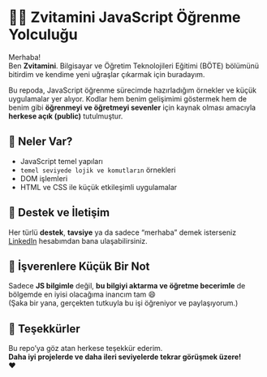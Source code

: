 # 👩‍💻 Zvitamini JavaScript Öğrenme Yolculuğu

Merhaba!  
Ben **Zvitamini**. Bilgisayar ve Öğretim Teknolojileri Eğitimi (BÖTE) bölümünü bitirdim ve kendime yeni uğraşlar çıkarmak için buradayım.

Bu repoda, JavaScript öğrenme sürecimde hazırladığım örnekler ve küçük uygulamalar yer alıyor. Kodlar hem benim gelişimimi göstermek hem de benim gibi **öğrenmeyi ve öğretmeyi sevenler** için kaynak olması amacıyla **herkese açık (public)** tutulmuştur.

## 📌 Neler Var?

- JavaScript temel yapıları
- `temel seviyede lojik ve komutların` örnekleri
- DOM işlemleri
- HTML ve CSS ile küçük etkileşimli uygulamalar

## 💬 Destek ve İletişim

Her türlü **destek**, **tavsiye** ya da sadece “merhaba” demek isterseniz [LinkedIn](https://www.linkedin.com/in/zvitamini/) hesabımdan bana ulaşabilirsiniz.

## 💼 İşverenlere Küçük Bir Not

Sadece **JS bilgimle** değil, **bu bilgiyi aktarma ve öğretme becerimle** de bölgemde en iyisi olacağıma inancım tam 😄  
(Şaka bir yana, gerçekten tutkuyla bu işi öğreniyor ve paylaşıyorum.)

## 💖 Teşekkürler

Bu repo’ya göz atan herkese teşekkür ederim.  
**Daha iyi projelerde ve daha ileri seviyelerde tekrar görüşmek üzere!**  
♥ 

